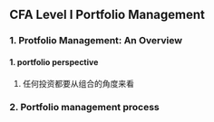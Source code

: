 ## CFA Level I Portfolio Management

### 1. Protfolio Management: An Overview

#### 1. portfolio perspective 

1. 任何投资都要从组合的角度来看

### 2. Portfolio management process



